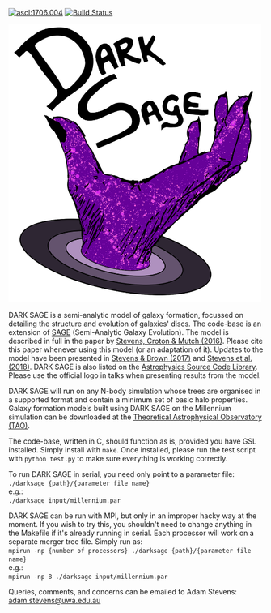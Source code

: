 <a href="http://ascl.net/1706.004"><img src="https://img.shields.io/badge/ascl-1706.004-blue.svg?colorB=262255" alt="ascl:1706.004" /></a>
[![Build Status](https://travis-ci.org/arhstevens/DarkSage.svg?branch=astevens-disc)](https://travis-ci.org/arhstevens/DarkSage)

<img src="https://github.com/arhstevens/DarkSage/blob/astevens-disc/LogoDark.png" width="500">

DARK SAGE is a semi-analytic model of galaxy formation, focussed on detailing the structure and evolution of galaxies' discs.  The code-base is an extension of [SAGE](https://github.com/darrencroton/sage/) (Semi-Analytic Galaxy Evolution).  The model is described in full in the paper by [Stevens, Croton & Mutch (2016)](http://adsabs.harvard.edu/abs/2016MNRAS.461..859S).  Please cite this paper whenever using this model (or an adaptation of it).  Updates to the model have been presented in [Stevens & Brown (2017)](http://adsabs.harvard.edu/abs/2017MNRAS.471..447S) and [Stevens et al. (2018)](https://arxiv.org/abs/1806.07402).  DARK SAGE is also listed on the [Astrophysics Source Code Library](http://ascl.net/1706.004).  Please use the official logo in talks when presenting results from the model.

DARK SAGE will run on any N-body simulation whose trees are organised in a supported format and contain a minimum set of basic halo properties.  Galaxy formation models built using DARK SAGE on the Millennium simulation can be downloaded at the [Theoretical Astrophysical Observatory (TAO)](https://tao.asvo.org.au/).

The code-base, written in C, should function as is, provided you have GSL installed. Simply install with `make`.  Once installed, please run the test script with `python test.py` to make sure everything is working correctly.

To run DARK SAGE in serial, you need only point to a parameter file:  
`./darksage {path}/{parameter file name}`  
e.g.:  
`./darksage input/millennium.par`

DARK SAGE can be run with MPI, but only in an improper hacky way at the moment.  If you wish to try this, you shouldn't need to change anything in the Makefile if it's already running in serial.  Each processor will work on a separate merger tree file.  Simply run as:  
`mpirun -np {number of processors} ./darksage {path}/{parameter file name}`  
e.g.:  
`mpirun -np 8 ./darksage input/millennium.par`

Queries, comments, and concerns can be emailed to Adam Stevens: adam.stevens@uwa.edu.au
